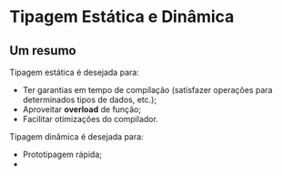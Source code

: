Tipagem Estática e Dinâmica
===========================

Um resumo
---------

Tipagem estática é desejada para:
- Ter garantias em tempo de compilação (satisfazer operações para determinados
  tipos de dados, etc.);
- Aproveitar **overload** de função;
- Facilitar otimizações do compilador.

Tipagem dinâmica é desejada para:
- Prototipagem rápida;
- 